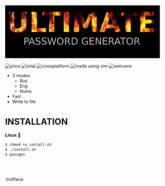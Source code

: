 ![ultimate](assets/ultimate.png)

![price](https://img.shields.io/badge/Price-%24999-successe)
![total](https://img.shields.io/tokei/lines/github/thatsamebastard/UltimatePassgen?label=Total%20Lines&color=informational)
![crossplatform](https://img.shields.io/badge/CROSSPLATFORM-000?style=badge&logo=c%2B%2B&logoColor=white&)
![made using vim](https://img.shields.io/badge/VIM-%2311AB00.svg?&style=badge&logo=vim&logoColor=white)
![welcome](https://img.shields.io/badge/PR%20WELCOME-gold?style=flat-square)


+ 3 modes
  + Rus
  + Eng
  + Nums
+ Fast
+ Write to file

# INSTALLATION
**Linux** :penguin:

```
$ chmod +x install.sh
$ ./install.sh
$ passgen
```
<br><br><br>
:trollface: